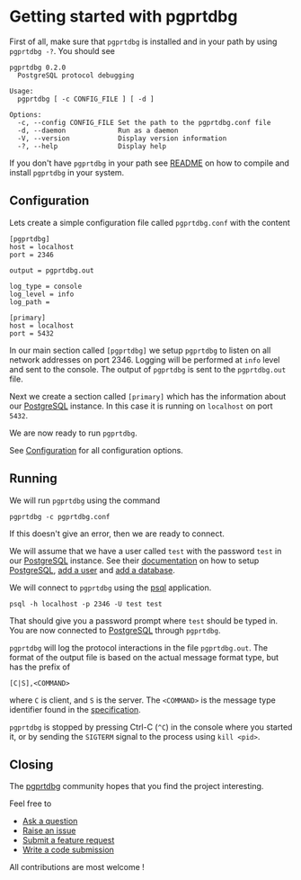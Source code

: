 # Getting started with pgprtdbg

First of all, make sure that `pgprtdbg` is installed and in your path by
using `pgprtdbg -?`. You should see

```
pgprtdbg 0.2.0
  PostgreSQL protocol debugging

Usage:
  pgprtdbg [ -c CONFIG_FILE ] [ -d ]

Options:
  -c, --config CONFIG_FILE Set the path to the pgprtdbg.conf file
  -d, --daemon             Run as a daemon
  -V, --version            Display version information
  -?, --help               Display help
```

If you don't have `pgprtdbg` in your path see [README](../README.md) on how to
compile and install `pgprtdbg` in your system.

## Configuration

Lets create a simple configuration file called `pgprtdbg.conf` with the content

```
[pgprtdbg]
host = localhost
port = 2346

output = pgprtdbg.out

log_type = console
log_level = info
log_path = 

[primary]
host = localhost
port = 5432
```

In our main section called `[pgprtdbg]` we setup `pgprtdbg` to listen on all
network addresses on port 2346. Logging will be performed at `info` level and
sent to the console. The output of `pgprtdbg` is sent to the `pgprtdbg.out` file.

Next we create a section called `[primary]` which has the information about our
[PostgreSQL](https://www.postgresql.org) instance. In this case it is running
on `localhost` on port `5432`.

We are now ready to run `pgprtdbg`.

See [Configuration](./CONFIGURATION.md) for all configuration options.

## Running

We will run `pgprtdbg` using the command

```
pgprtdbg -c pgprtdbg.conf
```

If this doesn't give an error, then we are ready to connect.

We will assume that we have a user called `test` with the password `test` in our
[PostgreSQL](https://www.postgresql.org) instance. See their
[documentation](https://www.postgresql.org/docs/current/index.html) on how to setup
[PostgreSQL](https://www.postgresql.org), [add a user](https://www.postgresql.org/docs/current/app-createuser.html)
and [add a database](https://www.postgresql.org/docs/current/app-createdb.html).

We will connect to `pgprtdbg` using the [psql](https://www.postgresql.org/docs/current/app-psql.html)
application.

```
psql -h localhost -p 2346 -U test test
```

That should give you a password prompt where `test` should be typed in. You are now connected
to [PostgreSQL](https://www.postgresql.org) through `pgprtdbg`.

`pgprtdbg` will log the protocol interactions in the file `pgprtdbg.out`. The format of the output
file is based on the actual message format type, but has the prefix of

```
[C|S],<COMMAND>
```

where `C` is client, and `S` is the server. The `<COMMAND>` is the message type identifier found in the
[specification](https://www.postgresql.org/docs/devel/protocol-message-formats.html).

`pgprtdbg` is stopped by pressing Ctrl-C (`^C`) in the console where you started it, or by sending
the `SIGTERM` signal to the process using `kill <pid>`.

## Closing

The [pgprtdbg](https://github.com/jesperpedersen/pgprtdbg) community hopes that you find
the project interesting.

Feel free to

* [Ask a question](https://github.com/jesperpedersen/pgprtdbg/discussions)
* [Raise an issue](https://github.com/jesperpedersen/pgprtdbg/issues)
* [Submit a feature request](https://github.com/jesperpedersen/pgprtdbg/issues)
* [Write a code submission](https://github.com/jesperpedersen/pgprtdbg/pulls)

All contributions are most welcome !
